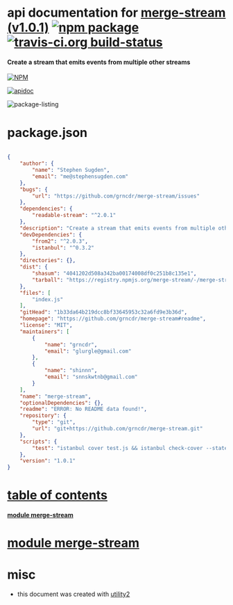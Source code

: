 # api documentation for  [merge-stream (v1.0.1)](https://github.com/grncdr/merge-stream#readme)  [![npm package](https://img.shields.io/npm/v/npmdoc-merge-stream.svg?style=flat-square)](https://www.npmjs.org/package/npmdoc-merge-stream) [![travis-ci.org build-status](https://api.travis-ci.org/npmdoc/node-npmdoc-merge-stream.svg)](https://travis-ci.org/npmdoc/node-npmdoc-merge-stream)
#### Create a stream that emits events from multiple other streams

[![NPM](https://nodei.co/npm/merge-stream.png?downloads=true)](https://www.npmjs.com/package/merge-stream)

[![apidoc](https://npmdoc.github.io/node-npmdoc-merge-stream/build/screen-capture.buildNpmdoc.browser._2Fhome_2Ftravis_2Fbuild_2Fnpmdoc_2Fnode-npmdoc-merge-stream_2Ftmp_2Fbuild_2Fapidoc.html.png)](https://npmdoc.github.io/node-npmdoc-merge-stream/build..beta..travis-ci.org/apidoc.html)

![package-listing](https://npmdoc.github.io/node-npmdoc-merge-stream/build/screen-capture.npmPackageListing.svg)



# package.json

```json

{
    "author": {
        "name": "Stephen Sugden",
        "email": "me@stephensugden.com"
    },
    "bugs": {
        "url": "https://github.com/grncdr/merge-stream/issues"
    },
    "dependencies": {
        "readable-stream": "^2.0.1"
    },
    "description": "Create a stream that emits events from multiple other streams",
    "devDependencies": {
        "from2": "^2.0.3",
        "istanbul": "^0.3.2"
    },
    "directories": {},
    "dist": {
        "shasum": "4041202d508a342ba00174008df0c251b8c135e1",
        "tarball": "https://registry.npmjs.org/merge-stream/-/merge-stream-1.0.1.tgz"
    },
    "files": [
        "index.js"
    ],
    "gitHead": "1b33da64b219dcc8bf33645953c32a6fd9e3b36d",
    "homepage": "https://github.com/grncdr/merge-stream#readme",
    "license": "MIT",
    "maintainers": [
        {
            "name": "grncdr",
            "email": "glurgle@gmail.com"
        },
        {
            "name": "shinnn",
            "email": "snnskwtnb@gmail.com"
        }
    ],
    "name": "merge-stream",
    "optionalDependencies": {},
    "readme": "ERROR: No README data found!",
    "repository": {
        "type": "git",
        "url": "git+https://github.com/grncdr/merge-stream.git"
    },
    "scripts": {
        "test": "istanbul cover test.js && istanbul check-cover --statements 100 --branches 100"
    },
    "version": "1.0.1"
}
```



# <a name="apidoc.tableOfContents"></a>[table of contents](#apidoc.tableOfContents)

#### [module merge-stream](#apidoc.module.merge-stream)



# <a name="apidoc.module.merge-stream"></a>[module merge-stream](#apidoc.module.merge-stream)



# misc
- this document was created with [utility2](https://github.com/kaizhu256/node-utility2)
